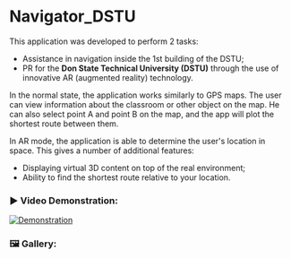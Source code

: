 # Navigator_DSTU

This application was developed to perform 2 tasks:
- Assistance in navigation inside the 1st building of the DSTU;
- PR for the **Don State Technical University (DSTU)** through the use of innovative AR (augmented reality) technology.

In the normal state, the application works similarly to GPS maps. The user can view information about the classroom or other object on the map. He can also select point A and point B on the map, and the app will plot the shortest route between them.

In AR mode, the application is able to determine the user's location in space. This gives a number of additional features:
- Displaying virtual 3D content on top of the real environment;
- Ability to find the shortest route relative to your location.

### ▶️ Video Demonstration:
[![Demonstration](https://img.youtube.com/vi/BakuDsjcYLs/0.jpg)](https://www.youtube.com/watch?v=BakuDsjcYLs)

### 🖼️ Gallery:
